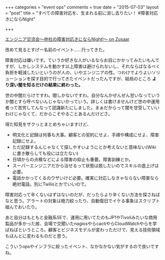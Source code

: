 +++
categories = "event ops"
comments = true
date = "2015-07-03"
layout = "post"
title = "すべての障害対応を、生まれる前に消し去りたい！ #障害対応きにならNight"

+++

[エンジニア交流会〜他社の障害対応きにならNight!〜 on Zusaar](http://www.zusaar.com/event/6147005)

改めて見るとすげー名前のイベント……行ってきた。

障害対応は嫌いです。ていうか好きな人がいるならお目にかかってみたいもんですが、しかしシステムを動かす以上障害は避けられないし、それならばなるべく負担を軽減したいというのが人の、いやエンジニアの性。つわけでよりよいソリューションを探す目的で行ってきたイベントだったんですが、結局のところ **より深い闇を知るだけの結果に終わった。**

世の中闇だらけですわ。闇しかないですわ。自分なんかぜんぜん甘いなっていうか闇とすら呼べないんじゃないかっていう。詳しくは書けませんけど世の中運用者って苦労してんなって認識新たにしました。まぁだからって闇を甘受していいわけじゃなくて、だからこそやることあるんだけどさ。

得た知見をザクっとまとめちゃいますけど、

* 明文化と記録は何事も大事。顧客との契約にせよ、手順や構成にせよ、障害記録にせよ。
* ただ記録するんじゃなくて探しやすいようにとか考えないと意味ない(Wikiに書き散らしても役には立たない)
* 日頃からの点検などによる障害の抑止も重要。障害訓練とか。
* スーパーエンジニアだから治せるって状態は脱したいのでスキルの底上げは必要。
* 電話かかってくるのウザいけど必要。確実に対応しなきゃならない障害なら絶対電話。別にTwilioとかでいいので。

障害対応って辛くないはずはないのだが、だったらより辛くない方法を探さねばなと思う。アラートの対象は極力絞ったり、自動復旧でイケる事象はスクリプト組んでおいたり。

あと自分はもともと金融系SEで、運用に用いてたのもJP1やTivoliみたいな商用製品が多かった故、会場で交聞いたnagiosやらcactiやらCloudWatchやらを学ばねばというところ。顧客とビジネスモデルが変わっただけで、見える技術領域もほんとに変わるものだと思う。

こういうopsやインフラに絞ったイベント、なかなかない気がするので良いですね。
